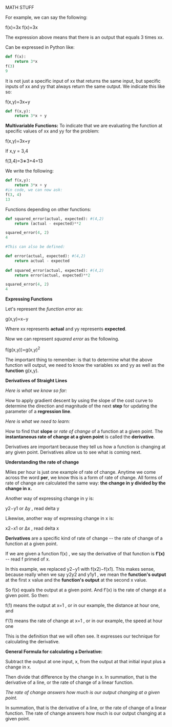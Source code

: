 MATH STUFF

For example, we can say the following:

f(x)=3x
f(x)=3x
 
The expression above means that there is an output that equals 3 times  xx.

Can be expressed in Python like:
```python
def f(x):
    return 3*x
f(3)
9
```
It is not just a specific input of  xx  that returns the same input, but specific inputs of  xx  and  yy that always return the same output. We indicate this like so:

f(x,y)=3x+y
```python
def f(x,y):
    return 3*x + y
```
**Multivariable Functions:** To indicate that we are evaluating the function at specific values of  xx  and  yy for the problem: 

f(x,y)=3x+y

If x,y = 3,4

f(3,4)=3∗3+4=13

We write the following:
```python
def f(x,y):
    return 3*x + y
#in code, we can now ask:
f(3, 4)
13
```
Functions depending on other functions:

```python
def squared_error(actual, expected): #(4,2)
    return (actual - expected)**2

squared_error(4, 2)
4

#This can also be defined:

def error(actual, expected): #(4,2)
    return actual - expected
    
def squared_error(actual, expected): #(4,2)
    return error(actual, expected)**2

squared_error(4, 2)
4
```
**Expressing Functions**

Let's represent the _function error_ as:

 g(x,y)=x−y
 
 Where  xx  represents **actual** and  yy  represents **expected**.
 
 Now we can represent _squared error_ as the following.

f(g(x,y))=g(x,y)<sup>2</sup>

The important thing to remember: is that to determine what the above function will output, we need to know the variables  xx  and  yy  as well as the **function**  g(x,y). 

**Derivatives of Straight Lines**

_Here is what we know so far:_

How to apply gradient descent by using the slope of the cost curve to determine the direction and magnitude of the next **step** for updating the parameter of a **regression line**.

_Here is what we need to learn:_

How to find that **slope** or _rate of change_ of a function at a given point.
The **instantaneous rate of change at a given point** is called the **derivative**.

Derivatives are important because they tell us how a function is changing at any given point. Derivatives allow us to see what is coming next.

**Understanding the rate of change**

Miles per hour is just one example of rate of change. Anytime we come across the word **per**, we know this is a form of rate of change. All forms of rate of change are calculated the same way: **the change in y divided by the change in x.**

Another way of expressing change in y is:

y2−y1 or  Δy , read delta y

Likewise, another way of expressing change in x is:

x2−x1 or  Δx , read delta x

**Derivatives** are a specific kind of rate of change -- the rate of change of a function at a given point.

If we are given a function  f(x) , we say the derivative of that function is  **f′(x)** -- read f primed of x.

In this example, we replaced  y2−y1 with  f(x2)−f(x1). This makes sense, because really when we say  y2y2  and  y1y1 , we mean the **function's output** at the first x value and the **function's output** at the second x value.

So  f(x)  equals the output at a given point. And  f′(x)  is the rate of change at a given point. So then:

f(1)
means the output at  x=1 , or in our example, the distance at hour one, and

f′(1)
means the rate of change at  x=1 , or in our example, the speed at hour one

This is the definition that we will often see. It expresses our technique for calculating the derivative.

**General Formula for calculating a Derivative:** 

Subtract the output at one input, x, from the output at that initial input plus a change in x.

Then divide that difference by the change in x.
In summation, that is the derivative of a line, or the rate of change of a linear function. 

_The rate of change answers how much is our output changing at a given point._

In summation, that is the derivative of a line, or the rate of change of a linear function. The rate of change answers how much is our output changing at a given point.
